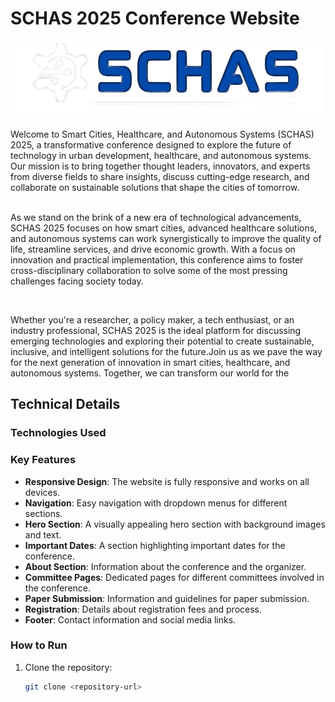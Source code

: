 #  SCHAS 2025 Conference Website
![SCHAS 2025 Logo](./Photo/SCHAS__1_-removebg-preview.png)
<p>Welcome to Smart Cities, Healthcare, and Autonomous Systems (SCHAS) 2025, a transformative conference designed
        to explore the future of technology in urban development, healthcare, and autonomous systems. Our mission is to
        bring together thought leaders, innovators, and experts from diverse fields to share insights, discuss
        cutting-edge research, and collaborate on sustainable solutions that shape the cities of tomorrow.</p>
        <p>
          <br>
        As we stand on
        the brink of a new era of technological advancements, SCHAS 2025 focuses on how smart cities, advanced
        healthcare solutions, and autonomous systems can work synergistically to improve the quality of life, streamline
        services, and drive economic growth. With a focus on innovation and practical implementation, this conference
        aims to foster cross-disciplinary collaboration to solve some of the most pressing challenges facing society
        today.</p>
        <br>
         <p>Whether you're a researcher, a policy maker, a tech enthusiast, or an industry professional, SCHAS 2025 is
        the ideal platform for discussing emerging technologies and exploring their potential to create sustainable,
        inclusive, and intelligent solutions for the future.Join us as we pave the way for the next generation of
        innovation in smart cities, healthcare, and autonomous systems. Together, we can transform our world for the


## Technical Details
### Technologies Used

### Key Features

- **Responsive Design**: The website is fully responsive and works on all devices.
- **Navigation**: Easy navigation with dropdown menus for different sections.
- **Hero Section**: A visually appealing hero section with background images and text.
- **Important Dates**: A section highlighting important dates for the conference.
- **About Section**: Information about the conference and the organizer.
- **Committee Pages**: Dedicated pages for different committees involved in the conference.
- **Paper Submission**: Information and guidelines for paper submission.
- **Registration**: Details about registration fees and process.
- **Footer**: Contact information and social media links.

### How to Run

1. Clone the repository:
   ```sh
   git clone <repository-url>